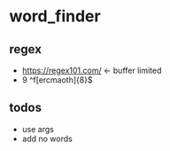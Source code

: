 # word_finder

## regex

+ https://regex101.com/ <- buffer limited
+ 9 ^f[ercmaoth]{8}$

## todos

+ use args
+ add no words

